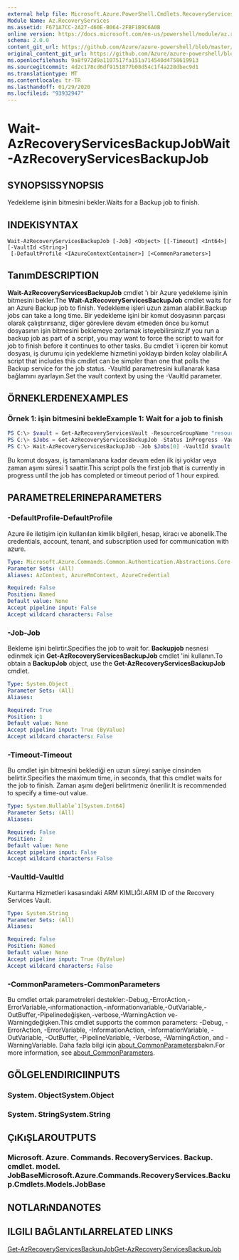 ```yaml
---
external help file: Microsoft.Azure.PowerShell.Cmdlets.RecoveryServices.Backup.dll-Help.xml
Module Name: Az.RecoveryServices
ms.assetid: F671A7CC-2A27-460E-B064-2FBF1B9C6A0B
online version: https://docs.microsoft.com/en-us/powershell/module/az.recoveryservices/wait-azrecoveryservicesbackupjob
schema: 2.0.0
content_git_url: https://github.com/Azure/azure-powershell/blob/master/src/RecoveryServices/RecoveryServices/help/Wait-AzRecoveryServicesBackupJob.md
original_content_git_url: https://github.com/Azure/azure-powershell/blob/master/src/RecoveryServices/RecoveryServices/help/Wait-AzRecoveryServicesBackupJob.md
ms.openlocfilehash: 9a8f972d9a1107517fa151a714540d4758619913
ms.sourcegitcommit: 4d2c178cd6df9151877b08d54c1f4a228dbec9d1
ms.translationtype: MT
ms.contentlocale: tr-TR
ms.lasthandoff: 01/29/2020
ms.locfileid: "93932947"
---
```

# <span data-ttu-id="7d69c-101">Wait-AzRecoveryServicesBackupJob</span><span class="sxs-lookup"><span data-stu-id="7d69c-101">Wait-AzRecoveryServicesBackupJob</span></span>

## <span data-ttu-id="7d69c-102">SYNOPSIS</span><span class="sxs-lookup"><span data-stu-id="7d69c-102">SYNOPSIS</span></span>

<span data-ttu-id="7d69c-103">Yedekleme işinin bitmesini bekler.</span><span class="sxs-lookup"><span data-stu-id="7d69c-103">Waits for a Backup job to finish.</span></span>

## <span data-ttu-id="7d69c-104">INDEKI</span><span class="sxs-lookup"><span data-stu-id="7d69c-104">SYNTAX</span></span>

```
Wait-AzRecoveryServicesBackupJob [-Job] <Object> [[-Timeout] <Int64>] [-VaultId <String>]
 [-DefaultProfile <IAzureContextContainer>] [<CommonParameters>]
```

## <span data-ttu-id="7d69c-105">Tanım</span><span class="sxs-lookup"><span data-stu-id="7d69c-105">DESCRIPTION</span></span>

<span data-ttu-id="7d69c-106">**Wait-AzRecoveryServicesBackupJob** cmdlet 'ı bir Azure yedekleme işinin bitmesini bekler.</span><span class="sxs-lookup"><span data-stu-id="7d69c-106">The **Wait-AzRecoveryServicesBackupJob** cmdlet waits for an Azure Backup job to finish.</span></span>
<span data-ttu-id="7d69c-107">Yedekleme işleri uzun zaman alabilir.</span><span class="sxs-lookup"><span data-stu-id="7d69c-107">Backup jobs can take a long time.</span></span>
<span data-ttu-id="7d69c-108">Bir yedekleme işini bir komut dosyasının parçası olarak çalıştırırsanız, diğer görevlere devam etmeden önce bu komut dosyasının işin bitmesini beklemeye zorlamak isteyebilirsiniz.</span><span class="sxs-lookup"><span data-stu-id="7d69c-108">If you run a backup job as part of a script, you may want to force the script to wait for job to finish before it continues to other tasks.</span></span>
<span data-ttu-id="7d69c-109">Bu cmdlet 'i içeren bir komut dosyası, iş durumu için yedekleme hizmetini yoklayıp birden kolay olabilir.</span><span class="sxs-lookup"><span data-stu-id="7d69c-109">A script that includes this cmdlet can be simpler than one that polls the Backup service for the job status.</span></span>
<span data-ttu-id="7d69c-110">-VaultId parametresini kullanarak kasa bağlamını ayarlayın.</span><span class="sxs-lookup"><span data-stu-id="7d69c-110">Set the vault context by using the -VaultId parameter.</span></span>

## <span data-ttu-id="7d69c-111">ÖRNEKLERDEN</span><span class="sxs-lookup"><span data-stu-id="7d69c-111">EXAMPLES</span></span>

### <span data-ttu-id="7d69c-112">Örnek 1: işin bitmesini bekle</span><span class="sxs-lookup"><span data-stu-id="7d69c-112">Example 1: Wait for a job to finish</span></span>

```powershell
PS C:\> $vault = Get-AzRecoveryServicesVault -ResourceGroupName "resourceGroup" -Name "vaultName"
PS C:\> $Jobs = Get-AzRecoveryServicesBackupJob -Status InProgress -VaultId $vault.ID
PS C:\> Wait-AzRecoveryServicesBackupJob -Job $Jobs[0] -VaultId $vault.ID -Timeout 3600
```

<span data-ttu-id="7d69c-113">Bu komut dosyası, iş tamamlanana kadar devam eden ilk işi yoklar veya zaman aşımı süresi 1 saattir.</span><span class="sxs-lookup"><span data-stu-id="7d69c-113">This script polls the first job that is currently in progress until the job has completed or timeout period of 1 hour expired.</span></span>

## <span data-ttu-id="7d69c-114">PARAMETRELERINE</span><span class="sxs-lookup"><span data-stu-id="7d69c-114">PARAMETERS</span></span>

### <span data-ttu-id="7d69c-115">-DefaultProfile</span><span class="sxs-lookup"><span data-stu-id="7d69c-115">-DefaultProfile</span></span>

<span data-ttu-id="7d69c-116">Azure ile iletişim için kullanılan kimlik bilgileri, hesap, kiracı ve abonelik.</span><span class="sxs-lookup"><span data-stu-id="7d69c-116">The credentials, account, tenant, and subscription used for communication with azure.</span></span>

```yaml
Type: Microsoft.Azure.Commands.Common.Authentication.Abstractions.Core.IAzureContextContainer
Parameter Sets: (All)
Aliases: AzContext, AzureRmContext, AzureCredential

Required: False
Position: Named
Default value: None
Accept pipeline input: False
Accept wildcard characters: False
```

### <span data-ttu-id="7d69c-117">-Job</span><span class="sxs-lookup"><span data-stu-id="7d69c-117">-Job</span></span>

<span data-ttu-id="7d69c-118">Bekleme işini belirtir.</span><span class="sxs-lookup"><span data-stu-id="7d69c-118">Specifies the job to wait for.</span></span>
<span data-ttu-id="7d69c-119">**Backupjob** nesnesi edinmek için **Get-AzRecoveryServicesBackupJob** cmdlet 'ini kullanın.</span><span class="sxs-lookup"><span data-stu-id="7d69c-119">To obtain a **BackupJob** object, use the **Get-AzRecoveryServicesBackupJob** cmdlet.</span></span>

```yaml
Type: System.Object
Parameter Sets: (All)
Aliases:

Required: True
Position: 1
Default value: None
Accept pipeline input: True (ByValue)
Accept wildcard characters: False
```

### <span data-ttu-id="7d69c-120">-Timeout</span><span class="sxs-lookup"><span data-stu-id="7d69c-120">-Timeout</span></span>

<span data-ttu-id="7d69c-121">Bu cmdlet işin bitmesini beklediği en uzun süreyi saniye cinsinden belirtir.</span><span class="sxs-lookup"><span data-stu-id="7d69c-121">Specifies the maximum time, in seconds, that this cmdlet waits for the job to finish.</span></span>
<span data-ttu-id="7d69c-122">Zaman aşımı değeri belirtmeniz önerilir.</span><span class="sxs-lookup"><span data-stu-id="7d69c-122">It is recommended to specify a time-out value.</span></span>

```yaml
Type: System.Nullable`1[System.Int64]
Parameter Sets: (All)
Aliases:

Required: False
Position: 2
Default value: None
Accept pipeline input: False
Accept wildcard characters: False
```

### <span data-ttu-id="7d69c-123">-VaultId</span><span class="sxs-lookup"><span data-stu-id="7d69c-123">-VaultId</span></span>

<span data-ttu-id="7d69c-124">Kurtarma Hizmetleri kasasındaki ARM KIMLIĞI.</span><span class="sxs-lookup"><span data-stu-id="7d69c-124">ARM ID of the Recovery Services Vault.</span></span>

```yaml
Type: System.String
Parameter Sets: (All)
Aliases:

Required: False
Position: Named
Default value: None
Accept pipeline input: True (ByValue)
Accept wildcard characters: False
```

### <span data-ttu-id="7d69c-125">-CommonParameters</span><span class="sxs-lookup"><span data-stu-id="7d69c-125">-CommonParameters</span></span>

<span data-ttu-id="7d69c-126">Bu cmdlet ortak parametreleri destekler:-Debug,-ErrorAction,-ErrorVariable,-ınformationaction,-ınformationvariable,-OutVariable,-OutBuffer,-Pipelinedeğişken,-verbose,-WarningAction ve-Warningdeğişken.</span><span class="sxs-lookup"><span data-stu-id="7d69c-126">This cmdlet supports the common parameters: -Debug, -ErrorAction, -ErrorVariable, -InformationAction, -InformationVariable, -OutVariable, -OutBuffer, -PipelineVariable, -Verbose, -WarningAction, and -WarningVariable.</span></span> <span data-ttu-id="7d69c-127">Daha fazla bilgi için [about_CommonParameters](https://go.microsoft.com/fwlink/?LinkID=113216)bakın.</span><span class="sxs-lookup"><span data-stu-id="7d69c-127">For more information, see [about_CommonParameters](https://go.microsoft.com/fwlink/?LinkID=113216).</span></span>

## <span data-ttu-id="7d69c-128">GÖLGELENDIRICI</span><span class="sxs-lookup"><span data-stu-id="7d69c-128">INPUTS</span></span>

### <span data-ttu-id="7d69c-129">System. Object</span><span class="sxs-lookup"><span data-stu-id="7d69c-129">System.Object</span></span>

### <span data-ttu-id="7d69c-130">System. String</span><span class="sxs-lookup"><span data-stu-id="7d69c-130">System.String</span></span>

## <span data-ttu-id="7d69c-131">ÇıKıŞLAR</span><span class="sxs-lookup"><span data-stu-id="7d69c-131">OUTPUTS</span></span>

### <span data-ttu-id="7d69c-132">Microsoft. Azure. Commands. RecoveryServices. Backup. cmdlet. model. JobBase</span><span class="sxs-lookup"><span data-stu-id="7d69c-132">Microsoft.Azure.Commands.RecoveryServices.Backup.Cmdlets.Models.JobBase</span></span>

## <span data-ttu-id="7d69c-133">NOTLARıNDA</span><span class="sxs-lookup"><span data-stu-id="7d69c-133">NOTES</span></span>

## <span data-ttu-id="7d69c-134">ILGILI BAĞLANTıLAR</span><span class="sxs-lookup"><span data-stu-id="7d69c-134">RELATED LINKS</span></span>

[<span data-ttu-id="7d69c-135">Get-AzRecoveryServicesBackupJob</span><span class="sxs-lookup"><span data-stu-id="7d69c-135">Get-AzRecoveryServicesBackupJob</span></span>](./Get-AzRecoveryServicesBackupJob.md)
